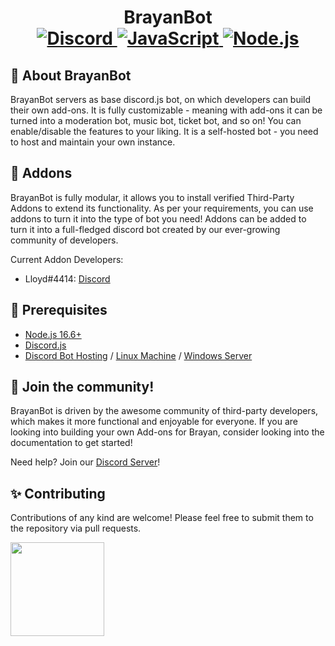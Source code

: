 <h1 align="center">
  BrayanBot
  <br>
  <a href="https://zorino.in/discord">
    <img border="0" alt="Discord" src="https://img.shields.io/badge/Discord-7289DA?style=for-the-badge&logo=discord&logoColor=white">
  </a>
  <a href="https://www.javascript.com/">
    <img border="0" alt="JavaScript" src="https://img.shields.io/badge/JavaScript-323330?style=for-the-badge&logo=javascript&logoColor=F7DF1E">
  </a>
  <a href="https://nodejs.org/">
    <img border="0" alt="Node.js" src="https://img.shields.io/badge/Node.js-339933?style=for-the-badge&logo=nodedotjs&logoColor=white">
  </a>
</h1>

## 📢 About BrayanBot

BrayanBot servers as base discord.js bot, on which developers can build their own add-ons. It is fully customizable - meaning with add-ons it can be turned into a moderation bot, music bot, ticket bot, and so on! You can enable/disable the features to your liking. It is a self-hosted bot - you need to host and maintain your own instance.

## 🧩 Addons

BrayanBot is fully modular, it allows you to install verified Third-Party Addons to extend its functionality. As per your requirements, you can use addons to turn it into the type of bot you need! Addons can be added to turn it into a full-fledged discord bot created by our ever-growing community of developers.

Current Addon Developers:

-   Lloyd#4414: [Discord](https://discord.gg/PCNMS37CYk)

## 🚧 Prerequisites

-   [Node.js 16.6+](https://nodejs.org/en/download/)
-   [Discord.js](https://www.npmjs.com/package/discord.js/v/13.3.1)
-   [Discord Bot Hosting](https://revivenode.com/discord.html) / [Linux Machine](wiki/installation) / [Windows Server]()

## 👋 Join the community!

BrayanBot is driven by the awesome community of third-party developers, which makes it more functional and enjoyable for everyone. If you are looking into building your own Add-ons for Brayan, consider looking into the documentation to get started!

Need help? Join our [Discord Server](https://discord.gg/EgeZxGg6ev)!

## ✨ Contributing

Contributions of any kind are welcome! Please feel free to submit them to the repository via pull requests.

<a href="https://github.com/DakshNamdev/BrayanBot/graphs/contributors">
  <img src="https://contributors-img.web.app/image?repo=DakshNamdev/BrayanBot" width="150"/>
</a>

